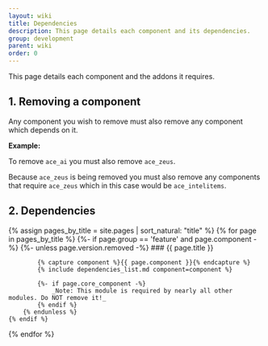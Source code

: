 ```yaml
---
layout: wiki
title: Dependencies
description: This page details each component and its dependencies.
group: development
parent: wiki
order: 0
---
```


This page details each component and the addons it requires.

## 1. Removing a component

Any component you wish to remove must also remove any component which depends on it.

**Example:**

To remove `ace_ai` you must also remove `ace_zeus`.

Because `ace_zeus` is being removed you must also remove any components that require `ace_zeus` which in this case would be `ace_intelitems`.

## 2. Dependencies

{% assign pages_by_title = site.pages | sort_natural: "title" %}
{% for page in pages_by_title %}
    {%- if page.group == 'feature' and page.component -%}
        {%- unless page.version.removed -%}
            ### {{ page.title }}
            
            {% capture component %}{{ page.component }}{% endcapture %}
            {% include dependencies_list.md component=component %}

            {%- if page.core_component -%}
                _Note: This module is required by nearly all other modules. Do NOT remove it!_
            {% endif %}
        {% endunless %}
    {% endif %}
{% endfor %}
